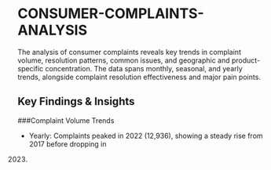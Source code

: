 # CONSUMER-COMPLAINTS-ANALYSIS
The analysis of consumer complaints reveals key trends in complaint volume, resolution patterns, common issues, and geographic and product-specific concentration. The data spans monthly, seasonal, and yearly trends, alongside complaint resolution effectiveness and major pain points.


## Key Findings & Insights
###Complaint Volume Trends
- Yearly: Complaints peaked in 2022 (12,936), showing a steady rise from 2017 before dropping in
 2023.
